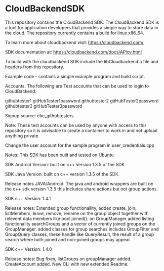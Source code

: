 # CloudBackendSDK

This repository contains the CloudBackend SDK.  The CloudBackend SDK is a tool for application developers that provides a simple way to store data in the cloud.  The repository currently contains a build for linux x86_64.

To learn more about cloudbackend visit:
https://cloudbackend.com/

SDK documentation at:
https://cloudbackend.com/docs/APIov.html

To build with the cloudbackend SDK include the libCloudbackend.a file and headers from this repository.

Example code - contains a simple example program and build script.

Accounts: 
The following are Test accounts that can be used to login to CloudBackend:

githubtester1 gitHubTester1password
githubtester2 gitHubTester2password
githubtester3 gitHubTester3password

Signup source: cbe_githubtesters

Note: These test accounts can be used by anyone with access to this repository so it is advisable to create a container to work in and not upload anything private.

Change the user account for the sample program in user_credentials.cpp

Notes: This SDK has been built and tested on Ubuntu

SDK Android Version:
built on c++ version 1.3.5 of the SDK.

SDK Java Version:
built on c++ version 1.3.5 of the SDK.

Release notes JAVA/Android:
The java and android wrappers are built on the c++ sdk version 1.3.5 this includes share actions but not group actions.

SDK c++ Version:
1.4.1

Release notes:
Extended group functionallity, added create, join, listMembers, leave, remove, rename on the group object together with relevent data members like bool joined().
on GroupManager added listing functionality searchGroups and a vector of currently joined groups on the GroupManager.
added classes for group searches includes GroupFilter and GroupQuery classes, these handle like QueryResult, the result of a group search where both joined and non-joined groups may appear.

SDK c++ Version:
1.4.0

Release notes:
Bug fixes, listGroups on groupManager added. CreateAccount added.
New CLI with new extended Readme. 
